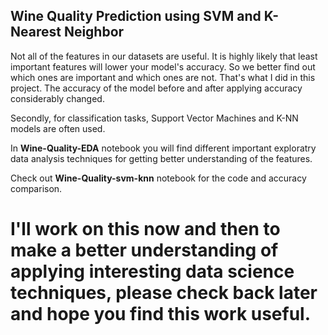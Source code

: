 ## Wine Quality Prediction using SVM and K-Nearest Neighbor


Not all of the features in our datasets are useful. It is highly likely that least important features will lower your model's accuracy. So we better find out which ones are important and which ones are not.  That's what I did in this project. The accuracy of the model before and after applying accuracy considerably changed.

Secondly, for classification tasks, Support Vector Machines and K-NN models are often used. 

In **Wine-Quality-EDA** notebook  you will find different important exploratry data analysis techniques for getting better understanding of the features.

Check out **Wine-Quality-svm-knn** notebook for the code and accuracy comparison.

# I'll work on this now and then to make a better understanding of applying interesting data science techniques, please check back later and hope you find this work useful.
